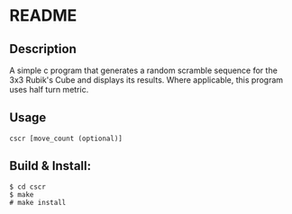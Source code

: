README
======

## Description

A simple c program that generates a random scramble sequence for the 3x3 Rubik's Cube and displays its results. Where applicable, this program uses half turn metric.

## Usage

    cscr [move_count (optional)]

## Build & Install:

    $ cd cscr
    $ make
    # make install
